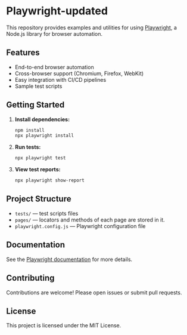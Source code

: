 # Playwright-updated

This repository provides examples and utilities for using [Playwright](https://playwright.dev/), a Node.js library for browser automation.

## Features

- End-to-end browser automation
- Cross-browser support (Chromium, Firefox, WebKit)
- Easy integration with CI/CD pipelines
- Sample test scripts

## Getting Started

1. **Install dependencies:**
    ```bash
    npm install
    npx playwright install
    ```

2. **Run tests:**
    ```bash
    npx playwright test
    ```

3. **View test reports:**
    ```bash
    npx playwright show-report
    ```

## Project Structure

- `tests/` —  test scripts files
- `pages/` —  locators and methods of each page are stored in it.
- `playwright.config.js` — Playwright configuration file

## Documentation

See the [Playwright documentation](https://playwright.dev/docs/intro) for more details.

## Contributing

Contributions are welcome! Please open issues or submit pull requests.

## License

This project is licensed under the MIT License.
